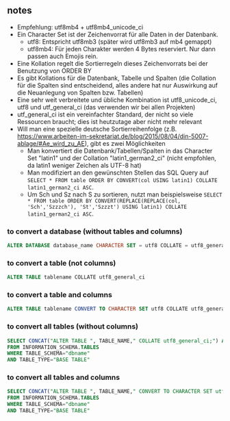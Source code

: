 ## notes
- Empfehlung: utf8mb4 + utf8mb4_unicode_ci
- Ein Character Set ist der Zeichenvorrat für alle Daten in der Datenbank.
  - utf8: Entspricht utf8mb3 (später wird utf8mb3 auf mb4 gemappt)
  - utf8mb4: Für jeden Charakter werden 4 Bytes reserviert. Nur dann passen auch Emojis rein.
- Eine Kollation regelt die Sortierregeln dieses Zeichenvorrats bei der Benutzung von ORDER BY
- Es gibt Kollations für die Datenbank, Tabelle und Spalten (die Collation für die Spalten sind entscheidend, alles andere hat nur Auswirkung auf die Neuanlegung von Spalten bzw. Tabellen)
- Eine sehr weit verbreitete und übliche Kombination ist utf8_unicode_ci, utf8 und utf_general_ci (das verwenden wir bei allen Projekten)
- utf_general_ci ist ein vereinfachter Standard, der nicht so viele Ressourcen braucht; dies ist heutzutage aber nicht mehr relevant
- Will man eine spezielle deutsche Sortierreihenfolge (z.B. https://www.arbeiten-im-sekretariat.de/blog/2015/08/04/din-5007-ablage/#Ae_wird_zu_AE), gibt es zwei Möglichkeiten
  - Man konvertiert die Datenbank/Tabellen/Spalten in das Character Set "latin1" und der Collation "latin1_german2_ci" (nicht empfohlen, da latin1 weniger Zeichen als UTF-8 hat)
  - Man modifiziert an den gewünschten Stellen das SQL Query auf ```SELECT * FROM table ORDER BY CONVERT(col USING latin1) COLLATE latin1_german2_ci ASC```.
  - Um Sch und Sz nach S zu sortieren, nutzt man beispielsweise ```SELECT * FROM table ORDER BY CONVERT(REPLACE(REPLACE(col, 'Sch','Szzzch'), 'St','Szzzt') USING latin1) COLLATE latin1_german2_ci ASC```.

### to convert a database (without tables and columns)
```sql
ALTER DATABASE database_name CHARACTER SET = utf8 COLLATE = utf8_general_ci;
```

### to convert a table (not columns)
```sql
ALTER TABLE tablename COLLATE utf8_general_ci
```

### to convert a table and columns
```sql
ALTER TABLE tablename CONVERT TO CHARACTER SET utf8 COLLATE utf8_general_ci
```

### to convert all tables (without columns)
```sql
SELECT CONCAT("ALTER TABLE ", TABLE_NAME," COLLATE utf8_general_ci;") AS ExecuteTheString
FROM INFORMATION_SCHEMA.TABLES
WHERE TABLE_SCHEMA="dbname"
AND TABLE_TYPE="BASE TABLE"
```

### to convert all tables and columns
```sql
SELECT CONCAT("ALTER TABLE ", TABLE_NAME," CONVERT TO CHARACTER SET utf8 COLLATE utf8_general_ci;") AS ExecuteTheString
FROM INFORMATION_SCHEMA.TABLES
WHERE TABLE_SCHEMA="dbname"
AND TABLE_TYPE="BASE TABLE"
```